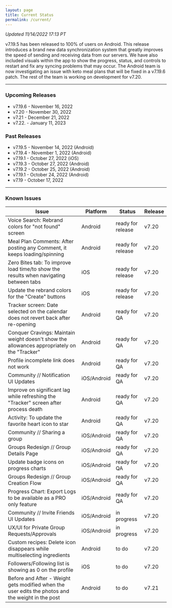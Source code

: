 ```yaml
---
layout: page
title: Current Status
permalink: /current/
---
```


_Updated 11/14/2022 17:13 PT_

v7.19.5 has been released to 100% of users on Android. This release introduces a brand new data synchronization system that greatly improves the speed of sending and receiving data from our servers. We have also included visuals within the app to show the progress, status, and controls to restart and fix any syncing problems that may occur. The Android team is now investigating an issue with keto meal plans that will be fixed in a v7.19.6 patch. The rest of the team is working on development for v7.20.

***

### Upcoming Releases
- v7.19.6 - November 16, 2022
- v7.20   - November 30, 2022
- v7.21   - December 21, 2022
- v7.22.  - January 11, 2023
 
### Past Releases
- v7.19.5 - November 14, 2022 (Android)
- v7.19.4 - November 1, 2022 (Android)
- v7.19.1 - October 27, 2022 (iOS)
- v7.19.3 - October 27, 2022 (Android)
- v7.19.2 - October 25, 2022 (Android)
- v7.19.1 - October 24, 2022 (Android)
- v7.19   - October 17, 2022


***

### Known Issues

|Issue                          |Platform   | Status    | Release           |
| ---                           | ---       | ---       | ---               |
|Voice Search: Rebrand colors for "not found" screen|Android |ready for release| v7.20|
|Meal Plan Comments: After posting any Comment, it keeps loading/spinning |Android |ready for release| v7.20|
|Zero Bites tab: To improve load time/to show the results when navigating between tabs |iOS |ready for release| v7.20|
|Update the rebrand colors for the "Create" buttons |iOS |ready for release| v7.20|
|Tracker screen: Date selected on the calendar does not revert back after re-opening|Android |ready for QA| v7.20|
|Conquer Cravings: Maintain weight doesn't show the allowances appropriately on the "Tracker"|Android |ready for QA| v7.20|
|Profile incomplete link does not work |Android |ready for QA| v7.20|
|Community // Notification UI Updates|iOS/Android |ready for QA| v7.20|
|Improve on significant lag while refreshing the "Tracker" screen after process death |Android |ready for QA| v7.20|
|Activity: To update the favorite heart icon to star |Android |ready for QA| v7.20|
|Community // Sharing a group|iOS/Android |ready for QA| v7.20|
|Groups Redesign // Group Details Page|iOS/Android |ready for QA| v7.20|
|Update badge icons on progress charts |iOS/Android |ready for QA| v7.20|
|Groups Redesign // Group Creation Flow|iOS/Android |ready for QA| v7.20|
|Progress Chart: Export Logs to be available as a PRO only feature| iOS/Android |ready for QA| v7.20|
|Community // Invite Friends UI Updates|iOS/Android |in progress| v7.20|
|UX/UI for Private Group Requests/Approvals|iOS/Android |in progress | v7.20|
|Custom recipes: Delete icon disappears while multiselecting ingredients |Android |to do| v7.20|
|Followers/Following list is showing as 0 on the profile |iOS |to do| v7.20|
|Before and After - Weight gets modified when the user edits the photos and the weight in the post |Android |to do| v7.21|

